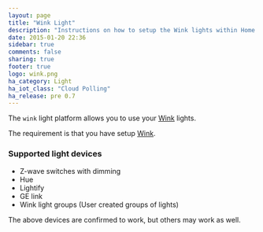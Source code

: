 ```yaml
---
layout: page
title: "Wink Light"
description: "Instructions on how to setup the Wink lights within Home Assistant."
date: 2015-01-20 22:36
sidebar: true
comments: false
sharing: true
footer: true
logo: wink.png
ha_category: Light
ha_iot_class: "Cloud Polling"
ha_release: pre 0.7
---
```



The `wink` light platform allows you to use your [Wink](http://www.wink.com/) lights.

The requirement is that you have setup [Wink](/components/wink/).


### Supported light devices

- Z-wave switches with dimming
- Hue
- Lightify
- GE link
- Wink light groups (User created groups of lights)

<p class='note'>
The above devices are confirmed to work, but others may work as well.
</p>


